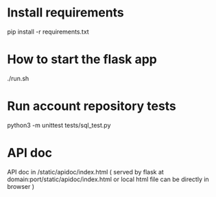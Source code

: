 # Install requirements
pip install -r requirements.txt

# How to start the flask app
./run.sh

# Run account repository tests
python3 -m unittest tests/sql_test.py

# API doc
API doc in /static/apidoc/index.html
( served by flask at domain:port/static/apidoc/index.html or local html file can be directly in browser )